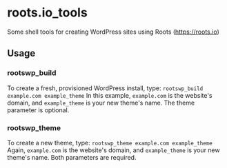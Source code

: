 # roots.io_tools
Some shell tools for creating WordPress sites using Roots (https://roots.io)

## Usage

### rootswp_build
To create a fresh, provisioned WordPress install, type:
`rootswp_build example.com example_theme`
In this example, `example.com` is the website's domain, and `example_theme` is your new theme's name. The theme parameter is optional.

### rootswp_theme
To create a new theme, type:
`rootswp_theme example.com example_theme`
Again, `example.com` is the website's domain, and `example_theme` is your new theme's name. Both parameters are required.

